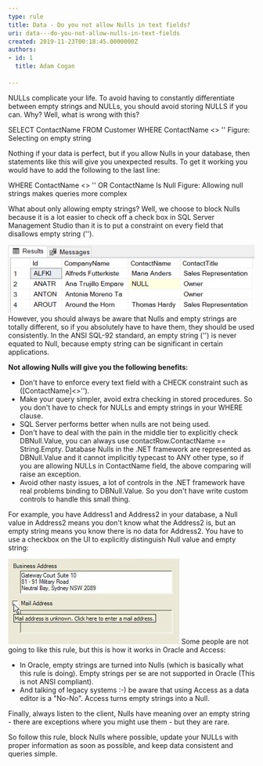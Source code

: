 ```yaml
---
type: rule
title: Data - Do you not allow Nulls in text fields?
uri: data---do-you-not-allow-nulls-in-text-fields
created: 2019-11-23T00:18:45.0000000Z
authors:
- id: 1
  title: Adam Cogan

---
```


NULLs complicate your life. To avoid having to constantly differentiate between empty strings and NULLs, you should avoid storing NULLS if you can.
Why? Well, what is wrong with this?
 
SELECT ContactName FROM Customer WHERE ContactName <> ''
Figure: Selecting on empty string

Nothing if your data is perfect, but if you allow Nulls in your database, then statements like this will give you unexpected results. To get it working you would have to add the following to the last line:

WHERE ContactName <> '' OR ContactName Is Null
Figure: Allowing null strings makes queries more complex


What about only allowing empty strings? Well, we choose to block Nulls because it is a lot easier to check off a check box in SQL Server Management Studio than it is to put a constraint on every field that disallows empty string ('').

![Don't allow Nulls](SqlTableWithNullValue.PNG)
However, you should always be aware that Nulls and empty strings are totally different, so if you absolutely have to have them, they should be used consistently. In the ANSI SQL-92 standard, an empty string ('') is never equated to Null, because empty string can be significant in certain applications.

**Not allowing Nulls will give you the following benefits:**

- Don't have to enforce every text field with a CHECK constraint such as ([ContactName]<>'').
- Make your query simpler, avoid extra checking in stored procedures. So you don't have to check for NULLs and empty strings in your WHERE clause.
- SQL Server performs better when nulls are not being used.
- Don't have to deal with the pain in the middle tier to explicitly check DBNull.Value, you can always use contactRow.ContactName == String.Empty. Database Nulls in the .NET framework are represented as DBNull.Value and it cannot implicitly typecast to ANY other type, so if you are allowing NULLs in ContactName field, the above comparing will raise an exception.
- Avoid other nasty issues, a lot of controls in the .NET framework have real problems binding to DBNull.Value. So you don't have write custom controls to handle this small thing.




For example, you have Address1 and Address2 in your database, a Null value in Address2 means you don't know what the Address2 is, but an empty string means you know there is no data for Address2. You have to use a checkbox on the UI to explicitly distinguish Null value and empty string:

![A check box is required if you want to allow user to use Null value on the UI](NullValueOnUI.jpg)
Some people are not going to like this rule, but this is how it works in Oracle and Access:

- In Oracle, empty strings are turned into Nulls (which is basically what this rule is doing). Empty strings per se are not supported in Oracle (This is not ANSI compliant).
- And talking of legacy systems :-) be aware that using Access as a data editor is a "No-No". Access turns empty strings into a Null.




Finally, always listen to the client, Nulls have meaning over an empty string - there are exceptions where you might use them - but they are rare.

So follow this rule, block Nulls where possible, update your NULLs with proper information as soon as possible, and keep data consistent and queries simple.
